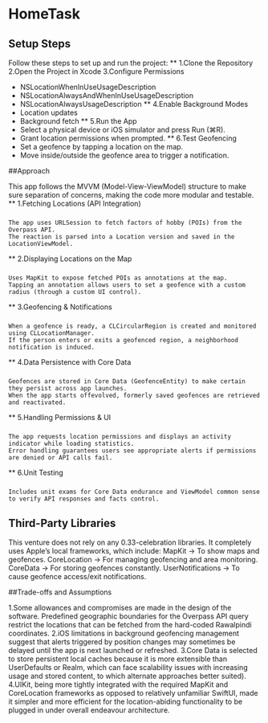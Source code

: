 # HomeTask

## Setup Steps
Follow these steps to set up and run the project:
**
 1.Clone the Repository
 2.Open the Project in Xcode
 3.Configure Permissions
  * NSLocationWhenInUseUsageDescription
  * NSLocationAlwaysAndWhenInUseUsageDescription
  * NSLocationAlwaysUsageDescription
  **
 4.Enable Background Modes
   * Location updates
   * Background fetch
   **
 5.Run the App
   * Select a physical device or iOS simulator and press Run (⌘R).
   * Grant location permissions when prompted.
   **
 6.Test Geofencing
   * Set a geofence by tapping a location on the map.
   * Move inside/outside the geofence area to trigger a notification.
   

##Approach

This app follows the MVVM (Model-View-ViewModel) structure to make sure separation of concerns, making the code more modular and testable.
**
1.Fetching Locations (API Integration)
###
    The app uses URLSession to fetch factors of hobby (POIs) from the Overpass API.
    The reaction is parsed into a Location version and saved in the LocationViewModel.

**
2.Displaying Locations on the Map
###
    Uses MapKit to expose fetched POIs as annotations at the map.
    Tapping an annotation allows users to set a geofence with a custom radius (through a custom UI control).
**
3.Geofencing & Notifications
###
    When a geofence is ready, a CLCircularRegion is created and monitored using CLLocationManager.
    If the person enters or exits a geofenced region, a neighborhood notification is induced.
**
4.Data Persistence with Core Data
###
    Geofences are stored in Core Data (GeofenceEntity) to make certain they persist across app launches.
    When the app starts offevolved, formerly saved geofences are retrieved and reactivated.
**
5.Handling Permissions & UI
###
    The app requests location permissions and displays an activity indicator while loading statistics.
    Error handling guarantees users see appropriate alerts if permissions are denied or API calls fail.
**
6.Unit Testing
###
    Includes unit exams for Core Data endurance and ViewModel common sense to verify API responses and facts control.
    
    

## Third-Party Libraries

This venture does not rely on any 0.33-celebration libraries. It completely uses Apple’s local frameworks, which include:
MapKit → To show maps and geofences.
CoreLocation → For managing geofencing and area monitoring.
CoreData → For storing geofences constantly.
UserNotifications → To cause geofence access/exit notifications.

##Trade-offs and Assumptions

1.Some allowances and compromises are made in the design of the software. Predefined geographic boundaries for the Overpass API query restrict the locations that can be fetched from the hard-coded Rawalpindi coordinates. 
2.iOS limitations in background geofencing management suggest that alerts triggered by position changes may sometimes be delayed until the app is next launched or refreshed. 
3.Core Data is selected to store persistent local caches because it is more extensible than UserDefaults or Realm, which can face scalability issues with increasing usage and stored content, to which alternate approaches better suited).
 4.UIKit, being more tightly integrated with the required MapKit and CoreLocation frameworks as opposed to relatively unfamiliar SwiftUI, made it simpler and more efficient for the location-abiding functionality to be plugged in under overall endeavour architecture. 
